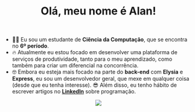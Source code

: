 
<div align="center">
    <h1>Olá, meu nome é Alan!</h1>
</div>
<br>

- 👨‍💻 Eu sou um estudante de **Ciência da Computação**, que se encontra no **6º período**.
- 🔥 Atualmente eu estou focado em desenvolver uma plataforma de serviços de produtividade, tanto para o meu aprendizado, como também para criar um diferencial na concorrência.
- 🤓 Embora eu esteja mais focado na parte do **back-end** com **Elysia** e **Express**, eu sou um desenvolvedor geral, que mexe em qualquer coisa (desde que eu tenha interesse).
😎 Além disso, eu tenho hábito de escrever artigos no [**LinkedIn**](https://www.linkedin.com/in/AlanReisAnjos/) sobre programação.

<div align="center" style="margin: 0px;">
    <img src="https://skillicons.dev/icons?i=ts,bun,elysia,nodejs,express,react,next,mongo,mysql,python,dotnet,linux" />
</div>

